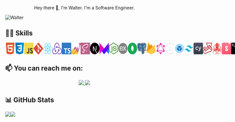 <p align="center"> Hey there 👋, I'm Walter. I'm a Software Engineer.</p>

![Walter](https://komarev.com/ghpvc/?username=walteralcantara&color=blueviolet)
## 👨‍💻 Skills
<div style="display:flex;" >
  <img width="30" src="/assets/html.png">
  <img width="30" src="/assets/css.png">
  <img width="30" src="/assets/javascript.png">
  <img width="30" src="/assets/git.png">
  <img width="30" src="/assets/react.png">
  <img width="30" src="/assets/redux.png">
  <img width="30" src="/assets/typescript.png">
  <img width="30" src="/assets/styled-components.png">
  <img width="30" src="/assets/sass.png">
  <img width="30" src="/assets/next.png">
  <img width="30" src="/assets/framer.png">
  <img width="30" src="/assets/nodejs.png">
  <img width="30" src="/assets/expressjs.png">
  <img width="30" src="/assets/mongodb.png">
  <img width="30" src="/assets/postgresql.png">
  <img width="30" src="/assets/firebase.png">
  <img width="30" src="/assets/graphql.png">
  <img width="30" src="/assets/apollo.png">
  <img width="30" src="/assets/webpack.png">
  <img width="30" src="/assets/tailwind.png">
  <img width="30" src="/assets/cypress.png">
  <img width="30" src="/assets/jest.png">
  <img width="30" src="/assets/rtl.png">
  <img width="30" src="/assets/storybook.png">  
  <img width="30" src="/assets/terminal.png">
  <img width="30" src="/assets/linux.png">
  <img width="30" src="/assets/figma.png">
  <img width="30" src="/assets/npm.png">
  <img width="30" src="/assets/yarn.png">
</div>

## 📫 You can reach me on:
<div align="center">
  <a href="https://www.linkedin.com/in/walteralcantara/" target="_blank">
    <img src="https://img.shields.io/badge/-LinkedIn-%230077B5?style=for-the-badge&logo=linkedin&logoColor=white" target="_blank">
  </a>
  <a href="mailto:waltermalcantara@gmail.com">
    <img src="https://img.shields.io/badge/-Gmail-%23333?style=for-the-badge&logo=gmail&logoColor=white" target="_blank">
  </a>
</div>

## 📊 GitHub Stats
<div style="display: flex;" align="center">
  <img height="180em" src="https://github-readme-stats.vercel.app/api?username=walteralcantara&theme=dracula&show_icons=true&include_all_commits=true&count_private=true" />
  <img height="180em" src="https://github-readme-stats.vercel.app/api/top-langs/?username=walteralcantara&langs_count=16&exclude_repo=caravan,spider-man-miles-morales&layout=compact&theme=dracula" />
</div>
